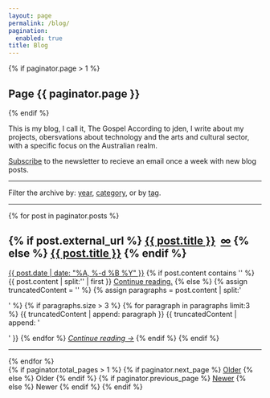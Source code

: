 ```yaml
---
layout: page
permalink: /blog/
pagination:
  enabled: true
title: Blog
---
```


{% if paginator.page > 1 %}
  <h2>Page {{ paginator.page }}</h2>
{% endif %}

<p>This is my blog, I call it, The Gospel According to jden, I write about my projects, obersvations about technology and the arts and cultural sector, with a specific focus on the Australian realm.</p>

<p><a href="/subscribe/">Subscribe</a> to the newsletter to recieve an email once a week with new blog posts.</p>

<hr>

<p>Filter the archive by: <a href="{{ site.baseurl }}/archive/">year</a>, <a href="{{ site.baseurl }}/archive/category/">category</a>, or by <a href="{{ site.baseurl }}/archive/tag/">tag</a>.</p>

<hr>

<div class="posts">
    
  {% for post in paginator.posts %}
  <article class="post">
    <h1 class="post-title">
      {% if post.external_url %}
        <a class="external-link" href="{{ post.external_url }}/" onclick="captureOutboundLink(this); return false;">{{ post.title }}</a>&nbsp;
        <a href="{{ post.url }}">&#8734;</a>
      {% else %}
      <a href="{{ post.url }}">{{ post.title }}</a>
      {% endif %}
    </h1>
    <a class="post-date" href="{{ site.baseurl }}/archive/{{ post.date | date: '%Y/%m/%d' }}/"><time datetime="{{ post.date | date_to_xmlschema }}">{{ post.date | date: "%A, %-d %B %Y" }}</time></a>
    {% if post.content contains '<!--more-->' %}
        {{ post.content | split:'<!--more-->' | first }}
        <a href="{{ post.url }}">Continue reading.</a>
    {% else %}
        {% assign truncatedContent = '' %}
        {% assign paragraphs = post.content | split:'</p>' %}
        {% if paragraphs.size > 3 %}
            {% for paragraph in paragraphs limit:3 %}
                {{ truncatedContent | append: paragraph }}
                {{ truncatedContent | append: '</p>' }}
            {% endfor %}
            <a href="{{ post.url }}"><em>Continue reading &#8594;</em></a>
        {% endif %}
    {% endif %}
    <hr>
  </article>
  {% endfor %}
</div>

<div class="pagination">
  {% if paginator.total_pages > 1 %}
      {% if paginator.next_page %}
        <a class="pagination-item older" href="{{ paginator.next_page_path | prepend: site.baseurl }}/">Older</a>
      {% else %}
        <span class="pagination-item older">Older</span>
      {% endif %}
      {% if paginator.previous_page %}
        <a class="pagination-item newer" href="{{ paginator.previous_page_path | prepend: site.baseurl }}/">Newer</a>
      {% else %}
        <span class="pagination-item newer">Newer</span>
      {% endif %}
  {% endif %}
</div>
